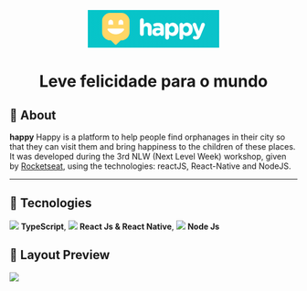 <p align='center'>
  <img src='/NLW3/.github/Logo.png?raw=true'/>
</p>

<h1 align="center">
  Leve felicidade para o mundo
</h1>

## 🎉 About

**happy** 
Happy is a platform to help people find orphanages in their city so that they can visit them and bring happiness to the children of these places.
It was developed during the 3rd NLW (Next Level Week) workshop, given by [Rocketseat](https://rocketseat.com.br/), using the technologies: reactJS, React-Native and NodeJS.

<hr />

## 🔌 Tecnologies

<img src="https://i.ibb.co/PZ2XZgr/ts.png" width="20"/> <b>TypeScript</b>,
<img src="https://i.ibb.co/4RHMmLQ/react.png" width="20"/> <b>React Js & React Native</b>,
<img src="https://i.ibb.co/vVxmyN2/node.png" width="20"/> <b>Node Js</b>

## 🎨 Layout Preview
<img src='/NLW3/.github/happy_web.gif?raw=true'/>
